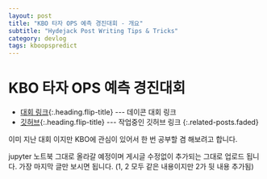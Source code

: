 ```yaml
---
layout: post
title: "KBO 타자 OPS 예측 경진대회 - 개요"
subtitle: "Hydejack Post Writing Tips & Tricks"
category: devlog
tags: kboopspredict
---
```


# KBO 타자 OPS 예측 경진대회

* [대회 링크]{:.heading.flip-title} --- 데이콘 대회 링크 
* [깃허브]{:.heading.flip-title} --- 작업중인 깃허브 링크 
{:.related-posts.faded}


이미 지난 대회 이지만 KBO에 관심이 있어서 한 번 공부할 겸 해보려고 합니다.

jupyter 노트북 그대로 올라갈 예정이며 게시글 수정없이 추가되는 그대로 업로드 됩니다. 가장 마지막 글만 보시면 됩니다.
(1, 2 모두 같은 내용이지만 2가 뒷 내용 추가됨)

[대회 링크]: https://dacon.io/competitions/official/62540/overview/description
[깃허브]: https://github.com/dlsdud9098/kbo\_ops\_predict